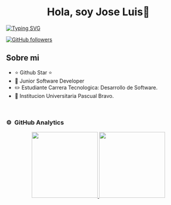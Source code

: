 <div align="center">
<h1 align="center">Hola, soy Jose Luis👋</h1>
</div>

<p align="left-center">
<a href="https://git.io/typing-svg"><img src="https://readme-typing-svg.demolab.com?font=Fira+Code&pause=1000&width=435&lines=Bienvenido/a+a+mi+Mundo🌍;Soy+estudiante📚+de+Tecnologia+en+Desarollo+de+Software;En+la+Insitucion+Universitaria+Pascual+Bravo🏫;Actualmente+Pasante+en+Cosmo+School-Comfama;Soy+un+Apasionado+por+la+Tecnologia+⚛️;La innovacion🦿+y+el+desarrollo+de+soluciones+que+generen+valor+y+confianza..<3;" alt="Typing SVG" /></a>


[![GitHub followers](https://img.shields.io/github/followers/josetamara12?style=social)](https://github.com/Josetamara12)
## Sobre mi

- ⭐ Github Star ⭐ 
- 📲 Junior Software Developer
- ✏️ Estudiante Carrera Tecnologica: Desarrollo de Software. 
- 🏫 Institucion Universitaria Pascual Bravo.
<br>

### ⚙️ &nbsp;GitHub Analytics

<p align="center">
<a href="https://github.com/Josetamara12">
  <img height="180em" src="https://github-readme-stats-eight-theta.vercel.app/api?username=Josetamara12&show_icons=true&theme=algolia&include_all_commits=true&count_private=true"/>
  <img height="180em" src="https://github-readme-stats-eight-theta.vercel.app/api/top-langs/?username=Josetamara12&layout=compact&langs_count=8&theme=algolia"/>
</a>
</p>
